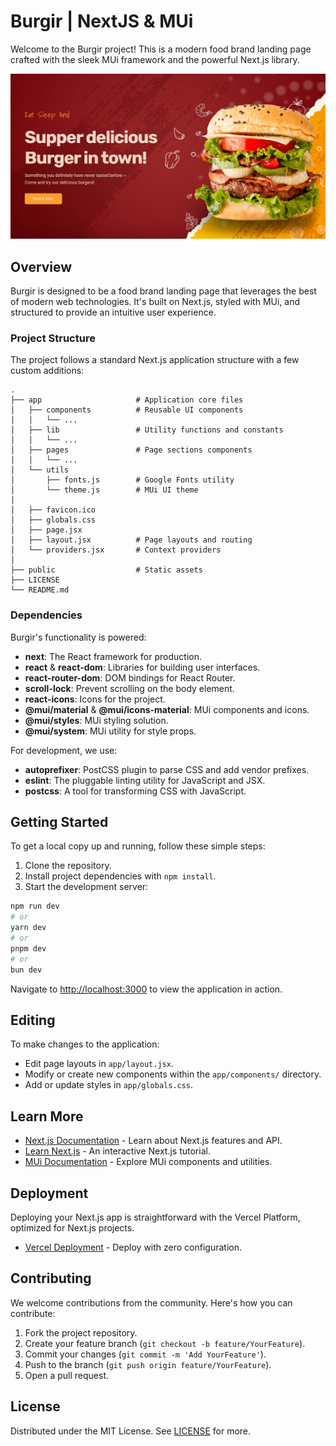 # Burgir | NextJS & MUi

Welcome to the Burgir project! This is a modern food brand landing page crafted with the sleek MUi framework and the powerful Next.js library.

![Burgir](https://github.com/sorenblank/burgir-mui/blob/main/public/og-image.png "This site looks cool doesn't it?")

## Overview

Burgir is designed to be a food brand landing page that leverages the best of modern web technologies. It's built on Next.js, styled with MUi, and structured to provide an intuitive user experience.

### Project Structure

The project follows a standard Next.js application structure with a few custom additions:

```
.
├── app                     # Application core files
│   ├── components          # Reusable UI components
│   │   └── ...
│   ├── lib                 # Utility functions and constants
│   │   └── ...
│   ├── pages               # Page sections components
│   │   └── ...
│   └── utils               
│       ├── fonts.js        # Google Fonts utility
│       └── theme.js        # MUi UI theme
│ 
│   ├── favicon.ico
│   ├── globals.css
│   ├── page.jsx
│   ├── layout.jsx          # Page layouts and routing
│   └── providers.jsx       # Context providers
│  
├── public                  # Static assets
├── LICENSE
└── README.md
```
### Dependencies

Burgir's functionality is powered:

- **next**: The React framework for production.
- **react** & **react-dom**: Libraries for building user interfaces.
- **react-router-dom**: DOM bindings for React Router.
- **scroll-lock**: Prevent scrolling on the body element.
- **react-icons**: Icons for the project.
- **@mui/material** & **@mui/icons-material**: MUi components and icons.
- **@mui/styles**: MUi styling solution.
- **@mui/system**: MUi utility for style props.


For development, we use:

- **autoprefixer**: PostCSS plugin to parse CSS and add vendor prefixes.
- **eslint**: The pluggable linting utility for JavaScript and JSX.
- **postcss**: A tool for transforming CSS with JavaScript.

## Getting Started

To get a local copy up and running, follow these simple steps:

1. Clone the repository.
2. Install project dependencies with `npm install`.
3. Start the development server:

```bash
npm run dev
# or
yarn dev
# or
pnpm dev
# or
bun dev
```

Navigate to [http://localhost:3000](http://localhost:3000) to view the application in action.

## Editing

To make changes to the application:

- Edit page layouts in `app/layout.jsx`.
- Modify or create new components within the `app/components/` directory.
- Add or update styles in `app/globals.css`.

## Learn More

- [Next.js Documentation](https://nextjs.org/docs) - Learn about Next.js features and API.
- [Learn Next.js](https://nextjs.org/learn) - An interactive Next.js tutorial.
- [MUi Documentation](https://mui.com/getting-started/usage/) - Explore MUi components and utilities.

## Deployment

Deploying your Next.js app is straightforward with the Vercel Platform, optimized for Next.js projects.

- [Vercel Deployment](https://vercel.com/new?utm_medium=default-template&filter=next.js&utm_source=create-next-app&utm_campaign=create-next-app-readme) - Deploy with zero configuration.

## Contributing

We welcome contributions from the community. Here's how you can contribute:

1. Fork the project repository.
2. Create your feature branch (`git checkout -b feature/YourFeature`).
3. Commit your changes (`git commit -m 'Add YourFeature'`).
4. Push to the branch (`git push origin feature/YourFeature`).
5. Open a pull request.

## License

Distributed under the MIT License. See [LICENSE](https://github.com/sorenblank/burgir-mui/blob/main/LICENSE) for more.